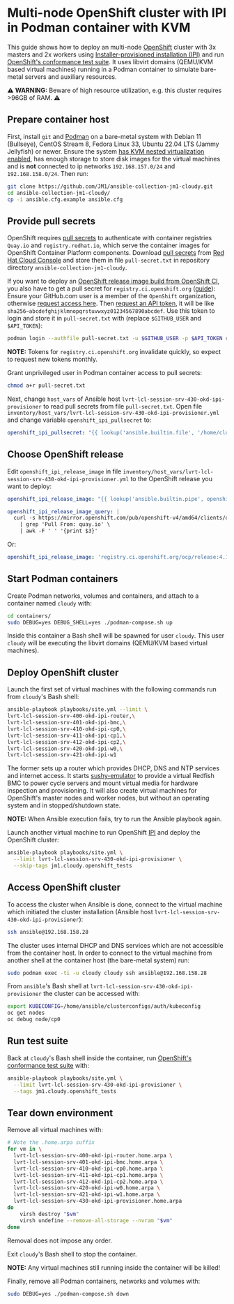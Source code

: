 # Multi-node OpenShift cluster with IPI in Podman container with KVM

This guide shows how to deploy an multi-node [OpenShift][ocp] cluster with 3x masters and 2x workers using
[Installer-provisioned installation (IPI)][ocp-ipi] and run [OpenShift's conformance test suite][ocp-tests]. It uses
libvirt domains (QEMU/KVM based virtual machines) running in a Podman container to simulate bare-metal servers and
auxiliary resources.

:warning: **WARNING:** Beware of high resource utilization, e.g. this cluster requires >96GB of RAM. :warning:

[ocp]: https://www.redhat.com/en/technologies/cloud-computing/openshift/container-platform
[ocp-ipi]: https://docs.openshift.com/container-platform/4.13/installing/installing_bare_metal_ipi/ipi-install-overview.html
[ocp-tests]: https://github.com/openshift/origin

## Prepare container host

First, install `git` and [Podman][install-podman] on a bare-metal system with Debian 11 (Bullseye), CentOS Stream 8,
Fedora Linux 33, Ubuntu 22.04 LTS (Jammy Jellyfish) or newer. Ensure the system [has KVM nested virtualization enabled][
kvm-nested-virtualization], has enough storage to store disk images for the virtual machines and is **not** connected
to ip networks `192.168.157.0/24` and `192.168.158.0/24`. Then run:

[install-podman]: https://github.com/JM1/ansible-collection-jm1-cloudy/blob/master/README.md#installing-podman
[kvm-nested-virtualization]: https://github.com/JM1/ansible-collection-jm1-cloudy/blob/master/README.md#enable-kvm-nested-virtualization

```sh
git clone https://github.com/JM1/ansible-collection-jm1-cloudy.git
cd ansible-collection-jm1-cloudy/
cp -i ansible.cfg.example ansible.cfg
```

## Provide pull secrets

OpenShift requires [pull secrets][using-image-pull-secrets] to authenticate with container registries `Quay.io` and
`registry.redhat.io`, which serve the container images for OpenShift Container Platform components. Download [pull
secrets][using-image-pull-secrets] from [Red Hat Cloud Console][rh-console-ipi] and store them in file `pull-secret.txt`
in repository directory `ansible-collection-jm1-cloudy`.

If you want to deploy an [OpenShift release image build from OpenShift CI][ocp-ci-releases], you also have to get a pull
secret for `registry.ci.openshift.org` ([guide][ocp-custom-builds]): Ensure your GitHub.com user is a member of the
`OpenShift` organization, otherwise [request access here][ocp-github-access]. Then [request an API token][
ocp-auth-token-request], it will be like `sha256~abcdefghijklmnopqrstuvwxyz01234567890abcdef`. Use this token to login
and store it in `pull-secret.txt` with (replace `$GITHUB_USER` and `$API_TOKEN`):

[ocp-auth-token-request]: https://oauth-openshift.apps.ci.l2s4.p1.openshiftapps.com/oauth/token/request
[ocp-ci-releases]: https://amd64.ocp.releases.ci.openshift.org/
[ocp-custom-builds]: https://source.redhat.com/groups/public/palonsor/palonsor_wiki/how_to_perform_custom_builds_of_ocp4_components
[ocp-github-access]: https://source.redhat.com/groups/public/atomicopenshift/atomicopenshift_wiki/openshift_onboarding_checklist_for_github
[rh-console-ipi]: https://console.redhat.com/openshift/install/metal/installer-provisioned
[using-image-pull-secrets]: https://docs.openshift.com/container-platform/4.13/openshift_images/managing_images/using-image-pull-secrets.html

```sh
podman login --authfile pull-secret.txt -u $GITHUB_USER -p $API_TOKEN registry.ci.openshift.org
```

**NOTE:** Tokens for `registry.ci.openshift.org` invalidate quickly, so expect to request new tokens monthly.

Grant unprivileged user in Podman container access to pull secrets:

```sh
chmod a+r pull-secret.txt
```

Next, change `host_vars` of Ansible host `lvrt-lcl-session-srv-430-okd-ipi-provisioner` to read pull secrets from file
`pull-secret.txt`. Open file `inventory/host_vars/lvrt-lcl-session-srv-430-okd-ipi-provisioner.yml` and change variable
`openshift_ipi_pullsecret` to:

```yml
openshift_ipi_pullsecret: "{{ lookup('ansible.builtin.file', '/home/cloudy/project/pull-secret.txt') }}"
```

## Choose OpenShift release

Edit `openshift_ipi_release_image` in file `inventory/host_vars/lvrt-lcl-session-srv-430-okd-ipi-provisioner.yml` to the
OpenShift release you want to deploy:

```yml
openshift_ipi_release_image: "{{ lookup('ansible.builtin.pipe', openshift_ipi_release_image_query) }}"

openshift_ipi_release_image_query: |
  curl -s https://mirror.openshift.com/pub/openshift-v4/amd64/clients/ocp/stable-4.14/release.txt \
    | grep 'Pull From: quay.io' \
    | awk -F ' ' '{print $3}'
```

Or:

```yml
openshift_ipi_release_image: 'registry.ci.openshift.org/ocp/release:4.14'
```

## Start Podman containers

Create Podman networks, volumes and containers, and attach to a container named `cloudy` with:

```sh
cd containers/
sudo DEBUG=yes DEBUG_SHELL=yes ./podman-compose.sh up
```

Inside this container a Bash shell will be spawned for user `cloudy`. This user `cloudy` will be executing the libvirt
domains (QEMU/KVM based virtual machines).

## Deploy OpenShift cluster

Launch the first set of virtual machines with the following commands run from `cloudy`'s Bash shell:

```sh
ansible-playbook playbooks/site.yml --limit \
lvrt-lcl-session-srv-400-okd-ipi-router,\
lvrt-lcl-session-srv-401-okd-ipi-bmc,\
lvrt-lcl-session-srv-410-okd-ipi-cp0,\
lvrt-lcl-session-srv-411-okd-ipi-cp1,\
lvrt-lcl-session-srv-412-okd-ipi-cp2,\
lvrt-lcl-session-srv-420-okd-ipi-w0,\
lvrt-lcl-session-srv-421-okd-ipi-w1
```

The former sets up a router which provides DHCP, DNS and NTP services and internet access. It starts [sushy-emulator][
sushy-emulator] to provide a virtual Redfish BMC to power cycle servers and mount virtual media for hardware inspection
and provisioning. It will also create virtual machines for OpenShift's master nodes and worker nodes, but without an
operating system and in stopped/shutdown state.

[sushy-emulator]: https://docs.openstack.org/sushy-tools/latest/user/dynamic-emulator.html

**NOTE:** When Ansible execution fails, try to run the Ansible playbook again.

Launch another virtual machine to run OpenShift [IPI][ocp-ipi] and deploy the OpenShift cluster:

```sh
ansible-playbook playbooks/site.yml \
  --limit lvrt-lcl-session-srv-430-okd-ipi-provisioner \
  --skip-tags jm1.cloudy.openshift_tests
```

## Access OpenShift cluster

To access the cluster when Ansible is done, connect to the virtual machine which initiated the cluster installation
(Ansible host `lvrt-lcl-session-srv-430-okd-ipi-provisioner`):

```sh
ssh ansible@192.168.158.28
```

The cluster uses internal DHCP and DNS services which are not accessible from the container host. In order to connect to
the virtual machine from another shell at the container host (the bare-metal system) run:

```sh
sudo podman exec -ti -u cloudy cloudy ssh ansible@192.168.158.28
```

From `ansible`'s Bash shell at `lvrt-lcl-session-srv-430-okd-ipi-provisioner` the cluster can be accessed with:

```sh
export KUBECONFIG=/home/ansible/clusterconfigs/auth/kubeconfig
oc get nodes
oc debug node/cp0
```

## Run test suite

Back at `cloudy`'s Bash shell inside the container, run [OpenShift's conformance test suite][ocp-tests] with:

```sh
ansible-playbook playbooks/site.yml \
  --limit lvrt-lcl-session-srv-430-okd-ipi-provisioner \
  --tags jm1.cloudy.openshift_tests
```

## Tear down environment

Remove all virtual machines with:

```sh
# Note the .home.arpa suffix
for vm in \
  lvrt-lcl-session-srv-400-okd-ipi-router.home.arpa \
  lvrt-lcl-session-srv-401-okd-ipi-bmc.home.arpa \
  lvrt-lcl-session-srv-410-okd-ipi-cp0.home.arpa \
  lvrt-lcl-session-srv-411-okd-ipi-cp1.home.arpa \
  lvrt-lcl-session-srv-412-okd-ipi-cp2.home.arpa \
  lvrt-lcl-session-srv-420-okd-ipi-w0.home.arpa \
  lvrt-lcl-session-srv-421-okd-ipi-w1.home.arpa \
  lvrt-lcl-session-srv-430-okd-ipi-provisioner.home.arpa
do
    virsh destroy "$vm"
    virsh undefine --remove-all-storage --nvram "$vm"
done
```

Removal does not impose any order.

Exit `cloudy`'s Bash shell to stop the container.

**NOTE:** Any virtual machines still running inside the container will be killed!

Finally, remove all Podman containers, networks and volumes with:

```sh
sudo DEBUG=yes ./podman-compose.sh down
```

